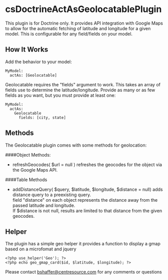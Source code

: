 csDoctrineActAsGeolocatablePlugin
=================================

This plugin is for Doctrine only.  It provides API integration with Google Maps to allow for the automatic fetching
of latitude and longitude for a given model.  This is configurable for any field/fields on your model.  

How It Works
------------

Add the behavior to your model:

    MyModel:
      actAs: [Geolocatable]
      
Geolocatable requires the "fields" argument to work.  This takes an array of fields use to determine
the latitude/longitude.  Provide as many or as few fields as you want, but you must provide at least one:

    MyModel:
      actAs: 
        Geolocatable
          fields: [city, state]
            
Methods
-------

The Geolocatable plugin comes with some methods for geolocation:

####Object Methods:
* refreshGeocodes( $url = null )
    refreshes the geocodes for the object via the Google Maps API.

####Table Methods
* addDistanceQuery( $query, $latitude, $longitude, $distance = null)
    adds distance query to a preexisting query.  
    field "distance" on each object represents the distance away from the passed latitude and longitude.  
    If $distance is not null, results are limited to that distance from the given geocodes.

Helper
-------

The plugin has a simple geo helper it provides a function to display a gmap
based on a microfomat and jquery

    <?php use_helper('Geo'); ?>
    <?php echo geo_gmap_card($id, $latitude, $longitude); ?>

    
Please contact bshaffer@centresource.com for any comments or questions